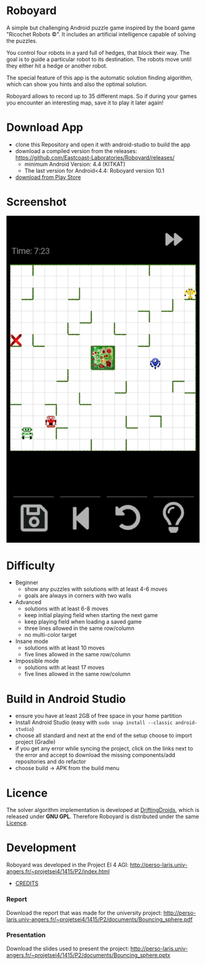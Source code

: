 Roboyard
==========

A simple but challenging Android puzzle game inspired by the board game "Ricochet Robots ©". It includes an artificial intelligence capable of solving the puzzles.

You control four robots in a yard full of hedges, that block their way. The goal is to guide a particular robot to its destination. The robots move until they either hit a hedge or another robot.

The special feature of this app is the automatic solution finding algorithm, which can show you hints and also the optimal solution.

Roboyard allows to record up to 35 different maps. So if during your games you encounter an interesting map, save it to play it later again!

# Download App
- clone this Repository and open it with android-studio to build the app
- download a compiled version from the releases: https://github.com/Eastcoast-Laboratories/Roboyard/releases/
  - minimum Android Version: 4.4 (KITKAT)
  - The last version for Android<4.4: Roboyard version 10.1
- [download from Play Store](https://play.google.com/store/apps/details?id=de.z11.roboyard)

# Screenshot
![](download/Roboyard_screenshot.png)

# Difficulty
- Beginner
  - show any puzzles with solutions with at least 4-6 moves
  - goals are always in corners with two walls
- Advanced
  - solutions with at least 6-8 moves
  - keep initial playing field when starting the next game
  - keep playing field when loading a saved game
  - three lines allowed in the same row/column
  - no multi-color target
- Insane mode
  - solutions with at least 10 moves
  - five lines allowed in the same row/column
- Impossible mode
  - solutions with at least 17 moves
  - five lines allowed in the same row/column


# Build in Android Studio
- ensure you have at least 2GB of free space in your home partition
- Install Android Studio (easy with `sudo snap install --classic android-studio`)
- choose all standard and next at the end of the setup choose to import project (Gradle)
- if you get any error while syncing the project, click on the links next to the
  error and accept to download the missing components/add repositories and do refactor
- choose build → APK from the build menu

# Licence
The solver algorithm implementation is developed at [DriftingDroids](https://github.com/smack42/DriftingDroids), which is released under **GNU GPL**. Therefore Roboyard is distributed under the same [Licence](LICENCE).

# Development
Roboyard was developed in the Project EI 4 AGI: http://perso-laris.univ-angers.fr/~projetsei4/1415/P2/index.html
- [CREDITS](CREDITS.md)

### Report
Download the report that was made for the university project:
http://perso-laris.univ-angers.fr/~projetsei4/1415/P2/documents/Bouncing_sphere.pdf

### Presentation
Download the slides used to present the project:
http://perso-laris.univ-angers.fr/~projetsei4/1415/P2/documents/Bouncing_sphere.pptx

